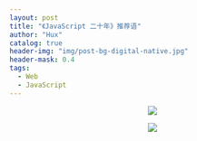 ```yaml
---
layout: post
title: "《JavaScript 二十年》推荐语"
author: "Hux"
catalog: true
header-img: "img/post-bg-digital-native.jpg"
header-mask: 0.4
tags:
  - Web
  - JavaScript
---
```


<p align="center">
  <img src="https://spotify-github-profile.vercel.app/api/view?uid=11147618695&cover_image=true&theme=novatorem&show_offline=true&background_color=121212&interchange=false&bar_color=53b14f&bar_color_cover=false">
</p>

<p align="center">
  <img src="https://spotify-recently-played-readme.vercel.app/api?user=11147618695&count=5">
</p>
